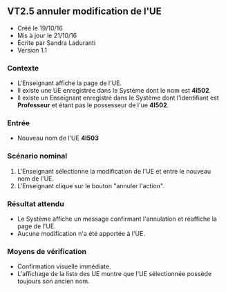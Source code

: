 ## VT2.5 annuler modification de l'UE

* Créé le 19/10/16
* Mis à jour le 21/10/16
* Écrite par Sandra Laduranti
* Version 1.1

### Contexte

* L'Enseignant affiche la page de l'UE.
* Il existe une UE enregistrée dans le Système dont le nom est **4I502**.
* Il existe un Enseignant enregistré dans le Système dont l'identifiant est **Professeur** et étant pas le possesseur de l'ue **4I502**.

### Entrée

* Nouveau nom de l'UE **4I503**

### Scénario nominal

1. L'Enseignant sélectionne la modification de l'UE et entre le nouveau nom de l'UE.
2. L'Enseignant clique sur le bouton "annuler l'action".

### Résultat attendu

* Le Système affiche un message confirmant l'annulation et réaffiche la page de l'UE.
* Aucune modification n'a été apportée à l'UE.


### Moyens de vérification

* Confirmation visuelle immédiate.
* L'affichage de la liste des UE montre que l'UE sélectionnée possède toujours son ancien nom.
